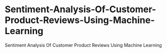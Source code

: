 # Sentiment-Analysis-Of-Customer-Product-Reviews-Using-Machine-Learning
Sentiment Analysis Of Customer Product Reviews Using Machine Learning
